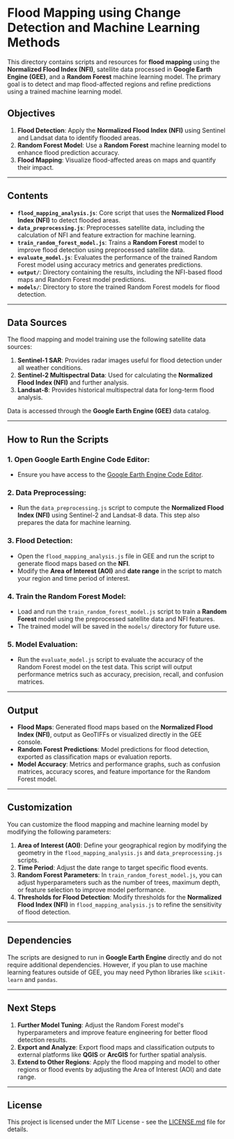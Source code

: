 # Flood Mapping using Change Detection and Machine Learning Methods

This directory contains scripts and resources for **flood mapping** using the **Normalized Flood Index (NFI)**, satellite data processed in **Google Earth Engine (GEE)**, and a **Random Forest** machine learning model. The primary goal is to detect and map flood-affected regions and refine predictions using a trained machine learning model.

## Objectives

1. **Flood Detection**: Apply the **Normalized Flood Index (NFI)** using Sentinel and Landsat data to identify flooded areas.
2. **Random Forest Model**: Use a **Random Forest** machine learning model to enhance flood prediction accuracy.
3. **Flood Mapping**: Visualize flood-affected areas on maps and quantify their impact.

---

## Contents

- **`flood_mapping_analysis.js`**: Core script that uses the **Normalized Flood Index (NFI)** to detect flooded areas.
- **`data_preprocessing.js`**: Preprocesses satellite data, including the calculation of NFI and feature extraction for machine learning.
- **`train_random_forest_model.js`**: Trains a **Random Forest** model to improve flood detection using preprocessed satellite data.
- **`evaluate_model.js`**: Evaluates the performance of the trained Random Forest model using accuracy metrics and generates predictions.
- **`output/`**: Directory containing the results, including the NFI-based flood maps and Random Forest model predictions.
- **`models/`**: Directory to store the trained Random Forest models for flood detection.

---

## Data Sources

The flood mapping and model training use the following satellite data sources:

1. **Sentinel-1 SAR**: Provides radar images useful for flood detection under all weather conditions.
2. **Sentinel-2 Multispectral Data**: Used for calculating the **Normalized Flood Index (NFI)** and further analysis.
3. **Landsat-8**: Provides historical multispectral data for long-term flood analysis.

Data is accessed through the **Google Earth Engine (GEE)** data catalog.

---

## How to Run the Scripts

### 1. **Open Google Earth Engine Code Editor**:
   - Ensure you have access to the [Google Earth Engine Code Editor](https://code.earthengine.google.com/).

### 2. **Data Preprocessing**:
   - Run the `data_preprocessing.js` script to compute the **Normalized Flood Index (NFI)** using Sentinel-2 and Landsat-8 data. This step also prepares the data for machine learning.

### 3. **Flood Detection**:
   - Open the `flood_mapping_analysis.js` file in GEE and run the script to generate flood maps based on the **NFI**.
   - Modify the **Area of Interest (AOI)** and **date range** in the script to match your region and time period of interest.

### 4. **Train the Random Forest Model**:
   - Load and run the `train_random_forest_model.js` script to train a **Random Forest** model using the preprocessed satellite data and NFI features.
   - The trained model will be saved in the `models/` directory for future use.

### 5. **Model Evaluation**:
   - Run the `evaluate_model.js` script to evaluate the accuracy of the Random Forest model on the test data. This script will output performance metrics such as accuracy, precision, recall, and confusion matrices.

---

## Output

- **Flood Maps**: Generated flood maps based on the **Normalized Flood Index (NFI)**, output as GeoTIFFs or visualized directly in the GEE console.
- **Random Forest Predictions**: Model predictions for flood detection, exported as classification maps or evaluation reports.
- **Model Accuracy**: Metrics and performance graphs, such as confusion matrices, accuracy scores, and feature importance for the Random Forest model.

---

## Customization

You can customize the flood mapping and machine learning model by modifying the following parameters:

1. **Area of Interest (AOI)**: Define your geographical region by modifying the geometry in the `flood_mapping_analysis.js` and `data_preprocessing.js` scripts.
2. **Time Period**: Adjust the date range to target specific flood events.
3. **Random Forest Parameters**: In `train_random_forest_model.js`, you can adjust hyperparameters such as the number of trees, maximum depth, or feature selection to improve model performance.
4. **Thresholds for Flood Detection**: Modify thresholds for the **Normalized Flood Index (NFI)** in `flood_mapping_analysis.js` to refine the sensitivity of flood detection.

---

## Dependencies

The scripts are designed to run in **Google Earth Engine** directly and do not require additional dependencies. However, if you plan to use machine learning features outside of GEE, you may need Python libraries like `scikit-learn` and `pandas`.

---

## Next Steps

1. **Further Model Tuning**: Adjust the Random Forest model's hyperparameters and improve feature engineering for better flood detection results.
2. **Export and Analyze**: Export flood maps and classification outputs to external platforms like **QGIS** or **ArcGIS** for further spatial analysis.
3. **Extend to Other Regions**: Apply the flood mapping and model to other regions or flood events by adjusting the Area of Interest (AOI) and date range.

---

## License

This project is licensed under the MIT License - see the [LICENSE.md](../LICENSE.md) file for details.

